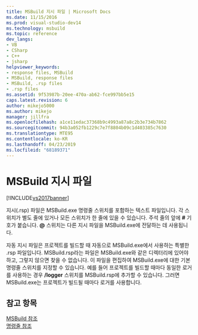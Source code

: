 ```yaml
---
title: MSBuild 지시 파일 | Microsoft Docs
ms.date: 11/15/2016
ms.prod: visual-studio-dev14
ms.technology: msbuild
ms.topic: reference
dev_langs:
- VB
- CSharp
- C++
- jsharp
helpviewer_keywords:
- response files, MSBuild
- MSBuild, response files
- MSBuild, .rsp files
- .rsp files
ms.assetid: 9f53987b-20ee-470a-ab62-fce997bb5e15
caps.latest.revision: 6
author: mikejo5000
ms.author: mikejo
manager: jillfra
ms.openlocfilehash: a1ce11edac37368b9c4993a87a8c2b3e734b7862
ms.sourcegitcommit: 94b3a052fb1229c7e7f8804b09c1d403385c7630
ms.translationtype: MTE95
ms.contentlocale: ko-KR
ms.lasthandoff: 04/23/2019
ms.locfileid: "68189371"
---
```

# <a name="msbuild-response-files"></a>MSBuild 지시 파일
[!INCLUDE[vs2017banner](../includes/vs2017banner.md)]

지시(.rsp) 파일은 MSBuild.exe 명령줄 스위치를 포함하는 텍스트 파일입니다. 각 스위치가 별도 줄에 있거나 모든 스위치가 한 줄에 있을 수 있습니다. 주석 줄의 앞에 **#** 기호가 붙습니다. **@** 스위치는 다른 지시 파일을 MSBuild.exe에 전달하는 데 사용됩니다.  
  
 자동 지시 파일은 프로젝트를 빌드할 때 자동으로 MSBuild.exe에서 사용하는 특별한 .rsp 파일입니다. MSBuild.rsp라는 파일은 MSBuild.exe와 같은 디렉터리에 있어야 하고, 그렇지 않으면 찾을 수 없습니다. 이 파일을 편집하여 MSBuild.exe에 대한 기본 명령줄 스위치를 지정할 수 있습니다. 예를 들어 프로젝트를 빌드할 때마다 동일한 로거를 사용하는 경우 **/logger** 스위치를 MSBuild.rsp에 추가할 수 있습니다. 그러면 MSBuild.exe는 프로젝트가 빌드될 때마다 로거를 사용합니다.  
  
## <a name="see-also"></a>참고 항목  
 [MSBuild 참조](../msbuild/msbuild-reference.md)   
 [명령줄 참조](../msbuild/msbuild-command-line-reference.md)
